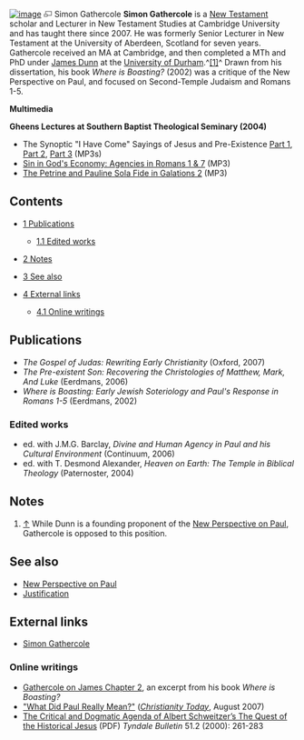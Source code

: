 [![image](images/thumb/e/e4/SimonGathercole.jpg/125px-SimonGathercole.jpg)](http://www.theopedia.com/File:SimonGathercole.jpg)
[![image](data:image/png;base64,iVBORw0KGgoAAAANSUhEUgAAAA8AAAALCAAAAACFLIiAAAAAAnRSTlMA/1uRIrUAAABPSURBVAjXY/j///+5vXDwjAHIr26ZAgXZe8H8a/+hoIcw/9nevdVL9+79DuPvzQYZFPUezu8BMZLXgkExnD8HAu6hqv//n+HZVjD4DuUDAKlChD3fj6aPAAAAAElFTkSuQmCC)](http://www.theopedia.com/File:SimonGathercole.jpg "Enlarge")
Simon Gathercole
**Simon Gathercole** is a
[New Testament](New_Testament "New Testament") scholar and Lecturer
in New Testament Studies at Cambridge University and has taught
there since 2007. He was formerly Senior Lecturer in New Testament
at the University of Aberdeen, Scotland for seven years. Gathercole
received an MA at Cambridge, and then completed a MTh and PhD under
[James Dunn](James_Dunn "James Dunn") at the
[University of Durham](University_of_Durham "University of Durham").^[[1]](#note-0)^
Drawn from his dissertation, his book *Where is Boasting?* (2002)
was a critique of the New Perspective on Paul, and focused on
Second-Temple Judaism and Romans 1-5.

**Multimedia**

**Gheens Lectures at Southern Baptist Theological Seminary (2004)**

-   The Synoptic "I Have Come" Sayings of Jesus and Pre-Existence
    [Part 1](http://www.sbts.edu/MP3/gheens2004/20041110gathercole_part01.mp3),
    [Part 2](http://www.sbts.edu/MP3/gheens2004/20041110gathercole_part02.mp3),
    [Part 3](http://www.sbts.edu/MP3/gheens2004/20041110gathercole_part03.mp3)
    (MP3s)
-   [Sin in God's Economy: Agencies in Romans 1 & 7](http://www.sbts.edu/MP3/gheens2004/20041115gathercole_01.mp3)
    (MP3)
-   [The Petrine and Pauline Sola Fide in Galations 2](http://www.sbts.edu/MP3/gheens2004/20041115gathercole_02.mp3)
    (MP3)

## Contents

-   [1 Publications](#Publications)
    -   [1.1 Edited works](#Edited_works)

-   [2 Notes](#Notes)
-   [3 See also](#See_also)
-   [4 External links](#External_links)
    -   [4.1 Online writings](#Online_writings)


## Publications

-   *The Gospel of Judas: Rewriting Early Christianity* (Oxford,
    2007)
-   *The Pre-existent Son: Recovering the Christologies of Matthew, Mark, And Luke*
    (Eerdmans, 2006)
-   *Where is Boasting: Early Jewish Soteriology and Paul's Response in Romans 1-5*
    (Eerdmans, 2002)

### Edited works

-   ed. with J.M.G. Barclay,
    *Divine and Human Agency in Paul and his Cultural Environment*
    (Continuum, 2006)
-   ed. with T. Desmond Alexander,
    *Heaven on Earth: The Temple in Biblical Theology* (Paternoster,
    2004)

## Notes

1.  [↑](#ref-0) While Dunn is a founding proponent of the
    [New Perspective on Paul](New_Perspective_on_Paul "New Perspective on Paul"),
    Gathercole is opposed to this position.

## See also

-   [New Perspective on Paul](New_Perspective_on_Paul "New Perspective on Paul")
-   [Justification](Justification "Justification")

## External links

-   [Simon Gathercole](http://www.divinity.cam.ac.uk/faculty/gathercole.html)

### Online writings

-   [Gathercole on James Chapter 2](http://aaronshaf.com/gathercole-on-james-chapter-2.html?PHPSESSID=110b0a16e59b6c60be1f7a59a6d90ae7),
    an excerpt from his book *Where is Boasting?*
-   ["What Did Paul Really Mean?"](http://www.christianitytoday.com/ct/2007/august/13.22.html)
    (*[Christianity Today](Christianity_Today "Christianity Today")*,
    August 2007)
-   [The Critical and Dogmatic Agenda of Albert Schweitzer’s The Quest of the Historical Jesus](http://tyndalehouse.com/tynbul/library/TynBull_2000_51_2_04_Gathercole_SchweitzerQuest.pdf)
    (PDF) *Tyndale Bulletin* 51.2 (2000): 261-283




